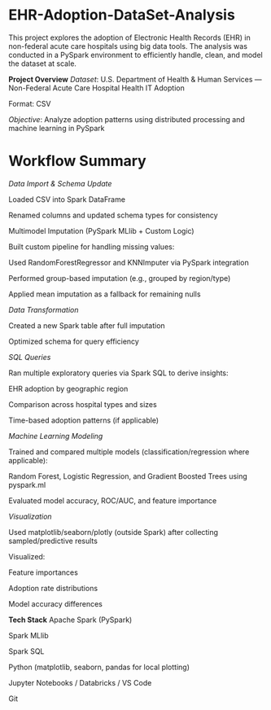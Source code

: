 # EHR-Adoption-DataSet-Analysis


This project explores the adoption of Electronic Health Records (EHR) in non-federal acute care hospitals using big data tools. The analysis was conducted in a PySpark environment to efficiently handle, clean, and model the dataset at scale.

**Project Overview**
*Dataset*: U.S. Department of Health & Human Services — Non-Federal Acute Care Hospital Health IT Adoption

Format: CSV

*Objective*: Analyze adoption patterns using distributed processing and machine learning in PySpark

# Workflow Summary
*Data Import & Schema Update*

Loaded CSV into Spark DataFrame

Renamed columns and updated schema types for consistency

Multimodel Imputation (PySpark MLlib + Custom Logic)

Built custom pipeline for handling missing values:

Used RandomForestRegressor and KNNImputer via PySpark integration

Performed group-based imputation (e.g., grouped by region/type)

Applied mean imputation as a fallback for remaining nulls

*Data Transformation*

Created a new Spark table after full imputation

Optimized schema for query efficiency

*SQL Queries*

Ran multiple exploratory queries via Spark SQL to derive insights:

EHR adoption by geographic region

Comparison across hospital types and sizes

Time-based adoption patterns (if applicable)

*Machine Learning Modeling*

Trained and compared multiple models (classification/regression where applicable):

Random Forest, Logistic Regression, and Gradient Boosted Trees using pyspark.ml

Evaluated model accuracy, ROC/AUC, and feature importance

*Visualization*

Used matplotlib/seaborn/plotly (outside Spark) after collecting sampled/predictive results

Visualized:

Feature importances

Adoption rate distributions

Model accuracy differences


**Tech Stack**
Apache Spark (PySpark)

Spark MLlib

Spark SQL

Python (matplotlib, seaborn, pandas for local plotting)

Jupyter Notebooks / Databricks / VS Code

Git

